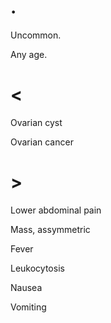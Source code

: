 # .

Uncommon.

Any age.

# <

Ovarian cyst

Ovarian cancer

# >

Lower abdominal pain

Mass, assymmetric

Fever

Leukocytosis

Nausea

Vomiting

